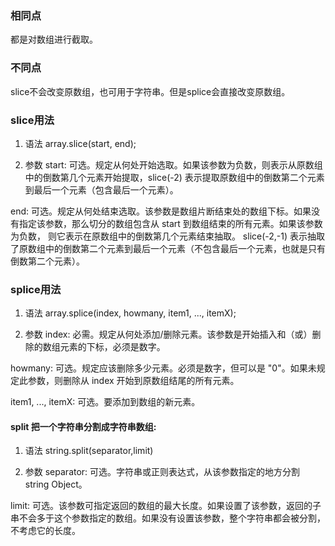 ### 相同点
都是对数组进行截取。

### 不同点
slice不会改变原数组，也可用于字符串。但是splice会直接改变原数组。

### slice用法 

1. 语法
array.slice(start, end);

2. 参数
start: 可选。规定从何处开始选取。如果该参数为负数，则表示从原数组中的倒数第几个元素开始提取，slice(-2) 表示提取原数组中的倒数第二个元素到最后一个元素（包含最后一个元素）。

end: 可选。规定从何处结束选取。该参数是数组片断结束处的数组下标。如果没有指定该参数，那么切分的数组包含从 start 到数组结束的所有元素。如果该参数为负数， 则它表示在原数组中的倒数第几个元素结束抽取。 slice(-2,-1) 表示抽取了原数组中的倒数第二个元素到最后一个元素（不包含最后一个元素，也就是只有倒数第二个元素）。



### splice用法
1. 语法
array.splice(index, howmany, item1, ..., itemX);

2. 参数
index: 必需。规定从何处添加/删除元素。该参数是开始插入和（或）删除的数组元素的下标，必须是数字。

howmany: 可选。规定应该删除多少元素。必须是数字，但可以是 "0"。如果未规定此参数，则删除从 index 开始到原数组结尾的所有元素。

item1, ..., itemX: 可选。要添加到数组的新元素。

#### split 把一个字符串分割成字符串数组:
1. 语法
string.split(separator,limit)

2. 参数
separator: 可选。字符串或正则表达式，从该参数指定的地方分割 string Object。

limit: 可选。该参数可指定返回的数组的最大长度。如果设置了该参数，返回的子串不会多于这个参数指定的数组。如果没有设置该参数，整个字符串都会被分割，不考虑它的长度。
